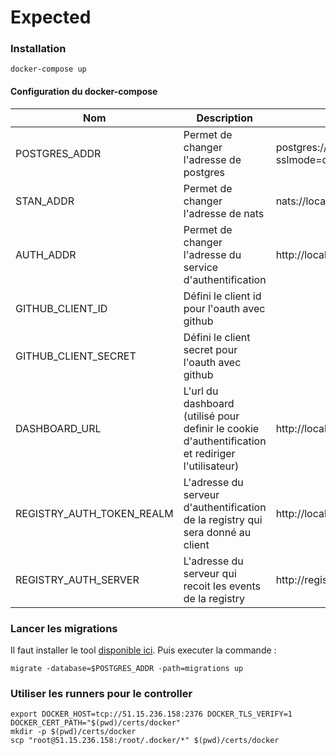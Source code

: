 # Expected

### Installation

```
docker-compose up
```

#### Configuration du docker-compose

| Nom | Description | Valeur par défaut |
| --- | --- | --- |
| POSTGRES_ADDR | Permet de changer l'adresse de postgres | postgres://expected:expected@postgres/expected?sslmode=disable |
| STAN_ADDR | Permet de changer l'adresse de nats | nats://localhost:4222 |
| AUTH_ADDR | Permet de changer l'adresse du service d'authentification | http://localhost:3002 |
| GITHUB_CLIENT_ID | Défini le client id pour l'oauth avec github |  |
| GITHUB_CLIENT_SECRET | Défini le client secret pour l'oauth avec github |  |
| DASHBOARD_URL | L'url du dashboard (utilisé pour definir le cookie d'authentification et rediriger l'utilisateur) | http://localhost:8080 |
| REGISTRY_AUTH_TOKEN_REALM | L'adresse du serveur d'authentification de la registry qui sera donné au client | http://localhost:3001/registry/auth |
| REGISTRY_AUTH_SERVER | L'adresse du serveur qui recoit les events de la registry | http://registryhook:3001/registry/hook |

### Lancer les migrations

Il faut installer le tool [disponible ici](https://github.com/golang-migrate/migrate/tree/master/cli).
Puis executer la commande :

```
migrate -database=$POSTGRES_ADDR -path=migrations up
```

### Utiliser les runners pour le controller

```
export DOCKER_HOST=tcp://51.15.236.158:2376 DOCKER_TLS_VERIFY=1 DOCKER_CERT_PATH="$(pwd)/certs/docker"
mkdir -p $(pwd)/certs/docker
scp "root@51.15.236.158:/root/.docker/*" $(pwd)/certs/docker
```
